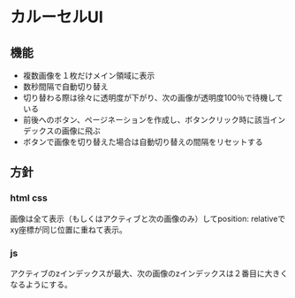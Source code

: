 # カルーセルUI
## 機能
- 複数画像を１枚だけメイン領域に表示
- 数秒間隔で自動切り替え
- 切り替わる際は徐々に透明度が下がり、次の画像が透明度100％で待機している
- 前後へのボタン、ページネーションを作成し、ボタンクリック時に該当インデックスの画像に飛ぶ
- ボタンで画像を切り替えた場合は自動切り替えの間隔をリセットする

## 方針
### html css
画像は全て表示（もしくはアクティブと次の画像のみ）してposition: relativeでxy座標が同じ位置に重ねて表示。

### js
アクティブのzインデックスが最大、次の画像のzインデックスは２番目に大きくなるようにする。



